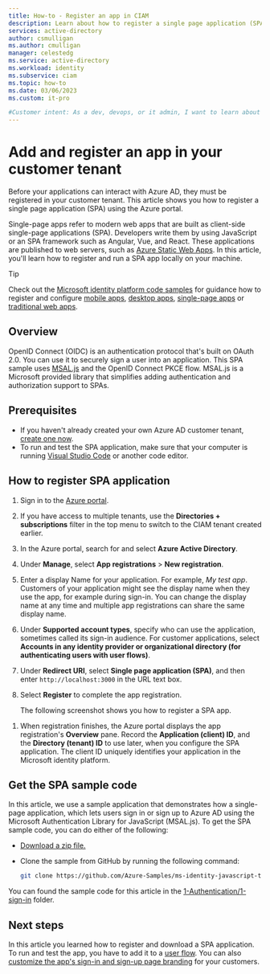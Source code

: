 ```yaml
---
title: How-to - Register an app in CIAM
description: Learn about how to register a single page application (SPA) using the Azure portal.
services: active-directory
author: csmulligan
ms.author: cmulligan
manager: celestedg
ms.service: active-directory
ms.workload: identity
ms.subservice: ciam
ms.topic: how-to
ms.date: 03/06/2023
ms.custom: it-pro

#Customer intent: As a dev, devops, or it admin, I want to learn about how to register a single page application (SPA) on the Azure portal.
---
```

# Add and register an app in your customer tenant

Before your applications can interact with Azure AD, they must be registered in your customer tenant. This article shows you how to register a single page application (SPA) using the Azure portal. 

Single-page apps refer to modern web apps that are built as client-side single-page applications (SPA). Developers write them by using JavaScript or an SPA framework such as Angular, Vue, and React. These applications are published to web servers, such as [Azure Static Web Apps](/azure/static-web-apps/overview). In this article, you'll learn how to register and run a SPA app locally on your machine.

> [!TIP]
> Check out the [Microsoft identity platform code samples](/azure/active-directory/develop/sample-v2-code) for guidance how to register and configure [mobile apps](/azure/active-directory/develop/sample-v2-code#mobile), [desktop apps](/azure/active-directory/develop/sample-v2-code#desktop), [single-page apps](/azure/active-directory/develop/sample-v2-code#single-page-applications) or [traditional web apps](/azure/active-directory/develop/sample-v2-code#web-applications). 

## Overview

OpenID Connect (OIDC) is an authentication protocol that's built on OAuth 2.0. You can use it to securely sign a user into an application. This SPA sample uses [MSAL.js](https://github.com/AzureAD/microsoft-authentication-library-for-js/tree/dev/lib/msal-browser) and the OpenID Connect PKCE flow. MSAL.js is a Microsoft provided library that simplifies adding authentication and authorization support to SPAs.

## Prerequisites

- If you haven't already created your own Azure AD customer tenant, [create one now](quickstart-customer-tenant-portal.md).
- To run and test the SPA application, make sure that your computer is running [Visual Studio Code](https://code.visualstudio.com/) or another code editor.

## How to register SPA application

1. Sign in to the [Azure portal](https://portal.azure.com/).

1. If you have access to multiple tenants, use the **Directories + subscriptions** filter in the top menu to switch to the CIAM tenant created earlier.

1. In the Azure portal, search for and select **Azure Active Directory**.

1. Under **Manage**, select **App registrations** > **New registration**.

1. Enter a display Name for your application. For example, *My test app*. Customers of your application might see the display name when they use the app, for example during sign-in. You can change the display name at any time and multiple app registrations can share the same display name. 

1. Under **Supported account types**, specify who can use the application, sometimes called its sign-in audience. For customer applications, select **Accounts in any identity provider or organizational directory (for authenticating users with user flows)**.

1. Under **Redirect URI**, select **Single page application (SPA)**, and then enter `http://localhost:3000` in the URL text box.

1. Select **Register** to complete the app registration.

    The following screenshot shows you how to register a SPA app.

<!--   :::image type="content" source="./media/ciam-pp1/register-spa-app.png" alt-text="Screenshot that shows how to register a single page application in Azure portal.":::-->

1. When registration finishes, the Azure portal displays the app registration's **Overview** pane. Record the **Application (client) ID**, and the **Directory (tenant) ID** to use later, when you configure the SPA application. The client ID uniquely identifies your application in the Microsoft identity platform. 

 <!--   :::image type="content" source="./media/ciam-pp1/app-registration-overview.png" alt-text="Screenshot that shows how to copy the application ID.":::-->   

## Get the SPA sample code

In this article, we use a sample application that demonstrates how a single-page application, which lets users sign in or sign up to Azure AD using the Microsoft Authentication Library for JavaScript (MSAL.js). To get the SPA sample code, you can do either of the following:

- [Download a zip file.](https://github.com/Azure-Samples/ms-identity-javascript-tutorial/archive/refs/heads/main.zip)
- Clone the sample from GitHub by running the following command:

    ```bash
    git clone https://github.com/Azure-Samples/ms-identity-javascript-tutorial
    ```

You can found the sample code for this article in the [1-Authentication/1-sign-in](https://github.com/Azure-Samples/ms-identity-javascript-tutorial/tree/main/1-Authentication/1-sign-in) folder.

## Next steps

In this article you learned how to register and download a SPA application. To run and test the app, you have to add it to a [user flow](how-to-user-flow-sign-up-sign-in-customers.md). You can also [customize the app's sign-in and sign-up page branding](how-to-customize-branding-customers.md) for your customers. 
